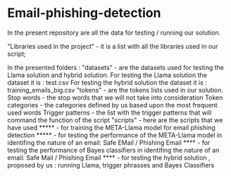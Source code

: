 # Email-phishing-detection
In the present repository are all the data for testing / running our solution.

"Libraries used in the project" - it is a list with all the libraries used in our script;

In the presented folders : 
    "datasets" - are the datasets used for testing the Llama solution and hybrid solution.
                 For testing the Llama solution the dataset it is : test.csv
                 For testing the hybrid solution the dataset it is : training_emails_big.csv
    "tokens" - are the tokens lists used in our solution.
                Stop words - the stop words that we will not take into consideration
                Token categories - the categories defined by us based upon the most frequent used words
                Trigger patterns - the list with the trigger patterns that will command the function of the script
    "scripts" - here are the scripts that we have used
               ***** - for training the META-Llama model for email phishing detection
               ***** - for testing the performance of the META-Llama model in identifing the nature of an email:
               Safe EMail / Phishing Email
               **** - for testing the performance of Bayes classifiers in identifing the nature of an email:
               Safe Mail / Phishing Email
               **** - for testing the hybrid solution , proposed by us : running Llama, trigger phrasses and Bayes
               Classifiers
               
                

